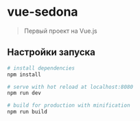 # vue-sedona

> Первый проект на Vue.js

## Настройки запуска

``` bash
# install dependencies
npm install

# serve with hot reload at localhost:8080
npm run dev

# build for production with minification
npm run build
```
